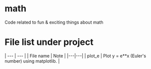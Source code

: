 # math
Code related to fun &amp; exciting things about math

# File list under project

| --- | --- |
| File name | Note |
|---|---|
| plot_e | Plot y = e**x (Euler's number) using matplotlib. |
